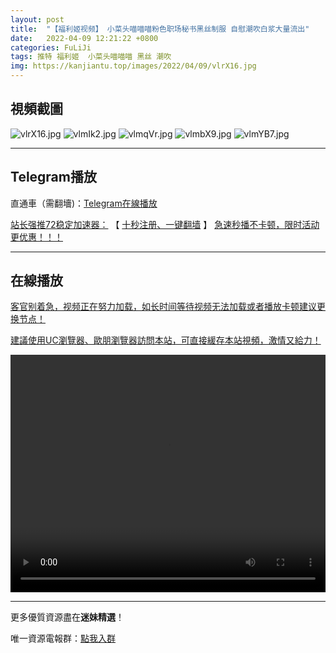 ```yaml
---
layout: post
title:  "【福利姬视频】 小菜头喵喵喵粉色职场秘书黑丝制服 自慰潮吹白浆大量流出"
date:   2022-04-09 12:21:22 +0800
categories: FuLiJi
tags: 推特 福利姬  小菜头喵喵喵 黑丝 潮吹
img: https://kanjiantu.top/images/2022/04/09/vlrX16.jpg
---
```



## 視頻截圖

![vlrX16.jpg](https://kanjiantu.top/images/2022/04/09/vlrX16.jpg)
![vlmIk2.jpg](https://kanjiantu.top/images/2022/04/09/vlmIk2.jpg)
![vlmqVr.jpg](https://kanjiantu.top/images/2022/04/09/vlmqVr.jpg)
![vlmbX9.jpg](https://kanjiantu.top/images/2022/04/09/vlmbX9.jpg)
![vlmYB7.jpg](https://kanjiantu.top/images/2022/04/09/vlmYB7.jpg)

* * *
## Telegram播放

直通車（需翻墻)：[Telegram在線播放](https://t.me/mimeijingxuan/555)

<u>站长强推72稳定加速器：</u> 【 [十秒注册、一键翻墙](https://72vpn.xyz/#/register?code=mimei) 】
<u>  急速秒播不卡顿，限时活动更优惠！！！</u>
* * *
## 在線播放
<u>客官别着急，视频正在努力加载，如长时间等待视频无法加载或者播放卡顿建议更换节点！</u>

<u>建議使用UC瀏覽器、歐朋瀏覽器訪問本站，可直接緩存本站視頻，激情又給力！</u>
<center><video src="https://cdn.publer.io/uploads/videos/624d64cfdb27973d1eaee2c9/7daf888440029d1cb270f8cffa33354b.mp4" width="100%" height="380px" controls="controls"></video></center>

* * *
更多優質資源盡在**迷妹精選**！

唯一資源電報群：[點我入群](https://t.me/mimeijingxuan)


